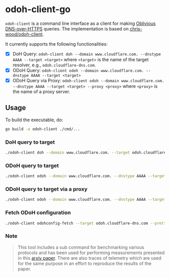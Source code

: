 # odoh-client-go

`odoh-client` is a command line interface as a client for making [Oblivious DNS-over-HTTPS](https://tools.ietf.org/html/draft-pauly-dprive-oblivious-doh-03) queries. The implementation is based on [chris-wood/odoh-client](https://github.com/chris-wood/odoh-client).

It currently supports the following functionalities:

- [x] DoH Query: `odoh-client doh --domain www.cloudflare.com. --dnstype AAAA --target <target>` where `<target>` is the name of the target resolver, e.g., `odoh.cloudflare-dns.com`.
- [x] ODoH Query: `odoh-client odoh --domain www.cloudflare.com. --dnstype AAAA --target <target>`
- [x] ODoH Query via Proxy: `odoh-client odoh --domain www.cloudflare.com. --dnstype AAAA --target <target> --proxy <proxy>` where `<proxy>` is the name of a proxy server.

## Usage

To build the executable, do:

```sh
go build -o odoh-client ./cmd/...
```

### DoH query to target

```sh
./odoh-client doh --domain www.cloudflare.com. --target odoh.cloudflare-dns.com --dnstype AAAA
```

### ODoH query to target

```sh
./odoh-client odoh --domain www.cloudflare.com. --dnstype AAAA --target odoh.cloudflare-dns.com
```

### ODoH query to target via a proxy

```sh
./odoh-client odoh --domain www.cloudflare.com. --dnstype AAAA --target odoh.cloudflare-dns.com --proxy odoh1.surfdomeinen.nl
```

### Fetch ODoH configuration

```sh
./odoh-client odohconfig-fetch --target odoh.cloudflare-dns.com --pretty
```

### Note

> This tool includes a sub command for benchmarking various protocols and has been
> used for performing measurements presented in this [arxiv paper](https://arxiv.org/abs/2011.10121). There are also
> traces of telemetry which are used for the same purpose in an effort to reproduce the results of the paper.
